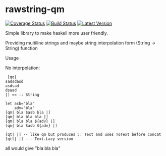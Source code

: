 # rawstring-qm 
[![Coverage Status](https://img.shields.io/coveralls/tolysz/rawstring-qm.svg)](https://coveralls.io/r/tolysz/rawstring-qm)
[![Build Status](https://travis-ci.org/tolysz/rawstring-qm.svg?branch=master)](https://travis-ci.org/tolysz/rawstring-qm)
[![Latest Version](https://img.shields.io/hackage/v/rawstring-qm.svg)](https://hackage.haskell.org/package/rawstring-qm)



Simple library to make haskell more user friendly.

Providing multiline strings and maybe string interpolation form (String -> String) function

Usage

No interpolation:

     [qq|
    sadsdasd
    asdsad
    dsaad
    |] == :: String

    let asb="bla"
        adv="bla"
    [qm| bla $asb bla |]
    [qm| bla bla bla |]
    [qm| bla bla ${adv} |]
    [qm| bla $asb ${adv} |]

    [qt| |] -- like qm but produces :: Text and uses ToText before concat
    [qtl| |] --- Text.Lazy version

all would give "bla bla bla"



